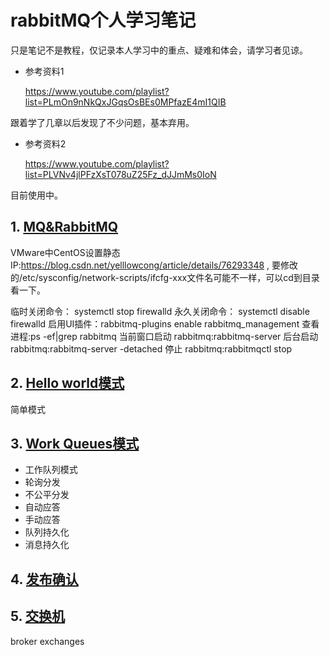 # rabbitMQ个人学习笔记

只是笔记不是教程，仅记录本人学习中的重点、疑难和体会，请学习者见谅。

* 参考资料1

 
    https://www.youtube.com/playlist?list=PLmOn9nNkQxJGqsOsBEs0MPfazE4mI1QIB

跟着学了几章以后发现了不少问题，基本弃用。

* 参考资料2


    https://www.youtube.com/playlist?list=PLVNv4jlPFzXsT078uZ25Fz_dJJmMs0IoN
    
目前使用中。    

## 1. [MQ&RabbitMQ](https://github.com/YuxingXie/study-rabbitmq/blob/main/assets/md/001.MD)

VMware中CentOS设置静态IP:https://blog.csdn.net/yelllowcong/article/details/76293348 ,
要修改的/etc/sysconfig/network-scripts/ifcfg-xxx文件名可能不一样，可以cd到目录看一下。

临时关闭命令： systemctl stop firewalld
永久关闭命令： systemctl disable firewalld
启用UI插件：rabbitmq-plugins enable rabbitmq_management
查看进程:ps -ef|grep rabbitmq
当前窗口启动 rabbitmq:rabbitmq-server
后台启动 rabbitmq:rabbitmq-server -detached
停止 rabbitmq:rabbitmqctl stop

## 2. [Hello world模式](https://github.com/YuxingXie/study-rabbitmq/blob/main/assets/md/002.MD)
简单模式

## 3. [Work Queues模式](https://github.com/YuxingXie/study-rabbitmq/blob/main/assets/md/003.MD)
* 工作队列模式
* 轮询分发
* 不公平分发
* 自动应答
* 手动应答
* 队列持久化
* 消息持久化

## 4. [发布确认](https://github.com/YuxingXie/study-rabbitmq/blob/main/assets/md/004.MD)

## 5. [交换机](https://github.com/YuxingXie/study-rabbitmq/blob/main/assets/md/005.MD)
broker
exchanges



